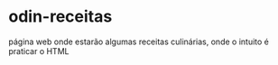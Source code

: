 # odin-receitas
página web onde estarão algumas receitas culinárias, onde o intuito é praticar o HTML 
